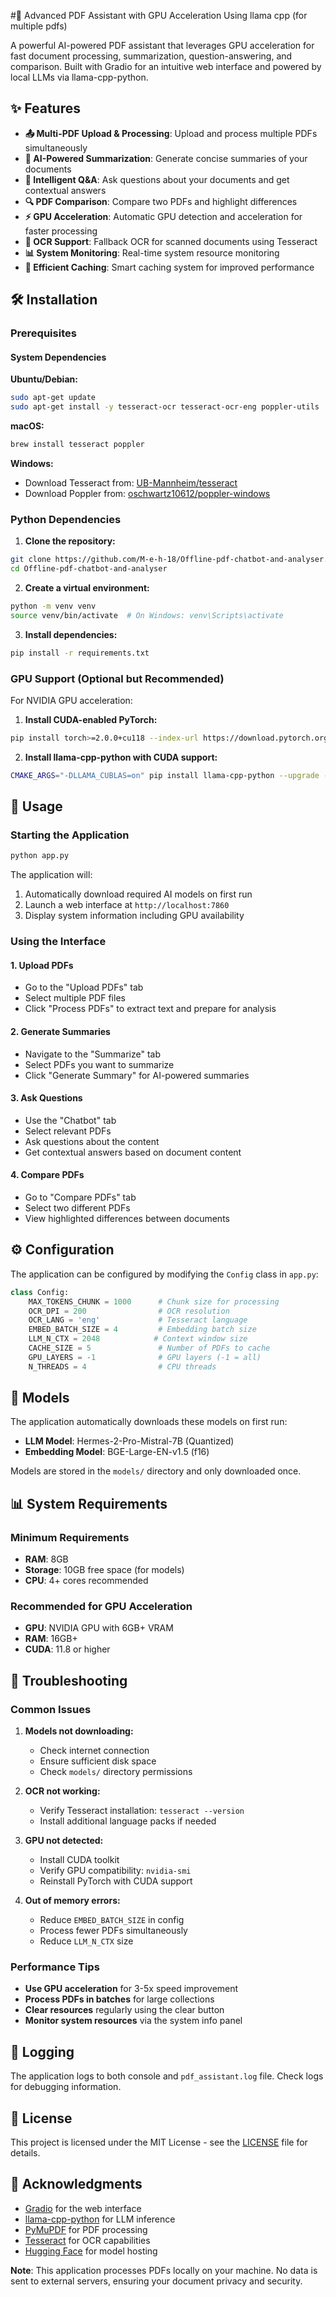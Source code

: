 #🚀 Advanced PDF Assistant with GPU Acceleration
Using llama cpp (for multiple pdfs)

A powerful AI-powered PDF assistant that leverages GPU acceleration for fast document processing, summarization, question-answering, and comparison. Built with Gradio for an intuitive web interface and powered by local LLMs via llama-cpp-python.

## ✨ Features

- **📤 Multi-PDF Upload & Processing**: Upload and process multiple PDFs simultaneously
- **🧠 AI-Powered Summarization**: Generate concise summaries of your documents
- **💬 Intelligent Q&A**: Ask questions about your documents and get contextual answers
- **🔍 PDF Comparison**: Compare two PDFs and highlight differences
- **⚡ GPU Acceleration**: Automatic GPU detection and acceleration for faster processing
- **🔄 OCR Support**: Fallback OCR for scanned documents using Tesseract
- **📊 System Monitoring**: Real-time system resource monitoring
- **🎯 Efficient Caching**: Smart caching system for improved performance

## 🛠️ Installation

### Prerequisites

#### System Dependencies

**Ubuntu/Debian:**
```bash
sudo apt-get update
sudo apt-get install -y tesseract-ocr tesseract-ocr-eng poppler-utils
```

**macOS:**
```bash
brew install tesseract poppler
```

**Windows:**
- Download Tesseract from: [UB-Mannheim/tesseract](https://github.com/UB-Mannheim/tesseract/wiki)
- Download Poppler from: [oschwartz10612/poppler-windows](https://github.com/oschwartz10612/poppler-windows/releases/)

### Python Dependencies

1. **Clone the repository:**
```bash
git clone https://github.com/M-e-h-18/Offline-pdf-chatbot-and-analyser.git
cd Offline-pdf-chatbot-and-analyser
```

2. **Create a virtual environment:**
```bash
python -m venv venv
source venv/bin/activate  # On Windows: venv\Scripts\activate
```

3. **Install dependencies:**
```bash
pip install -r requirements.txt
```

### GPU Support (Optional but Recommended)

For NVIDIA GPU acceleration:

1. **Install CUDA-enabled PyTorch:**
```bash
pip install torch>=2.0.0+cu118 --index-url https://download.pytorch.org/whl/cu118
```

2. **Install llama-cpp-python with CUDA support:**
```bash
CMAKE_ARGS="-DLLAMA_CUBLAS=on" pip install llama-cpp-python --upgrade --force-reinstall --no-cache-dir
```

## 🚀 Usage

### Starting the Application

```bash
python app.py
```

The application will:
1. Automatically download required AI models on first run
2. Launch a web interface at `http://localhost:7860`
3. Display system information including GPU availability

### Using the Interface

#### 1. Upload PDFs
- Go to the "Upload PDFs" tab
- Select multiple PDF files
- Click "Process PDFs" to extract text and prepare for analysis

#### 2. Generate Summaries
- Navigate to the "Summarize" tab
- Select PDFs you want to summarize
- Click "Generate Summary" for AI-powered summaries

#### 3. Ask Questions
- Use the "Chatbot" tab
- Select relevant PDFs
- Ask questions about the content
- Get contextual answers based on document content

#### 4. Compare PDFs
- Go to "Compare PDFs" tab
- Select two different PDFs
- View highlighted differences between documents

## ⚙️ Configuration

The application can be configured by modifying the `Config` class in `app.py`:

```python
class Config:
    MAX_TOKENS_CHUNK = 1000      # Chunk size for processing
    OCR_DPI = 200                # OCR resolution
    OCR_LANG = 'eng'             # Tesseract language
    EMBED_BATCH_SIZE = 4         # Embedding batch size
    LLM_N_CTX = 2048            # Context window size
    CACHE_SIZE = 5               # Number of PDFs to cache
    GPU_LAYERS = -1              # GPU layers (-1 = all)
    N_THREADS = 4                # CPU threads
```

## 🔧 Models

The application automatically downloads these models on first run:

- **LLM Model**: Hermes-2-Pro-Mistral-7B (Quantized)
- **Embedding Model**: BGE-Large-EN-v1.5 (f16)

Models are stored in the `models/` directory and only downloaded once.

## 📊 System Requirements

### Minimum Requirements
- **RAM**: 8GB
- **Storage**: 10GB free space (for models)
- **CPU**: 4+ cores recommended

### Recommended for GPU Acceleration
- **GPU**: NVIDIA GPU with 6GB+ VRAM
- **RAM**: 16GB+
- **CUDA**: 11.8 or higher

## 🐛 Troubleshooting

### Common Issues

1. **Models not downloading:**
   - Check internet connection
   - Ensure sufficient disk space
   - Check `models/` directory permissions

2. **OCR not working:**
   - Verify Tesseract installation: `tesseract --version`
   - Install additional language packs if needed

3. **GPU not detected:**
   - Install CUDA toolkit
   - Verify GPU compatibility: `nvidia-smi`
   - Reinstall PyTorch with CUDA support

4. **Out of memory errors:**
   - Reduce `EMBED_BATCH_SIZE` in config
   - Process fewer PDFs simultaneously
   - Reduce `LLM_N_CTX` size

### Performance Tips

- **Use GPU acceleration** for 3-5x speed improvement
- **Process PDFs in batches** for large collections
- **Clear resources** regularly using the clear button
- **Monitor system resources** via the system info panel

## 📝 Logging

The application logs to both console and `pdf_assistant.log` file. Check logs for debugging information.



## 📄 License

This project is licensed under the MIT License - see the [LICENSE](LICENSE) file for details.

## 🙏 Acknowledgments

- [Gradio](https://gradio.app/) for the web interface
- [llama-cpp-python](https://github.com/abetlen/llama-cpp-python) for LLM inference
- [PyMuPDF](https://pymupdf.readthedocs.io/) for PDF processing
- [Tesseract](https://github.com/tesseract-ocr/tesseract) for OCR capabilities
- [Hugging Face](https://huggingface.co/) for model hosting




**Note**: This application processes PDFs locally on your machine. No data is sent to external servers, ensuring your document privacy and security.
